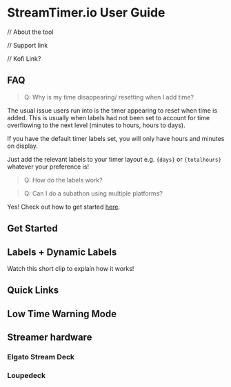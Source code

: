 
# StreamTimer.io User Guide

// About the tool

// Support link

// Kofi Link?

## FAQ

> Q: Why is my time disappearing/ resetting when I add time?

The usual issue users run into is the timer appearing to reset when time is added. This is usually when labels had not been set to account for time overflowing to the next level (minutes to hours, hours to days).

If you have the default timer labels set, you will only have hours and minutes on display.

Just add the relevant labels to your timer layout e.g. `{days}` or `{totalhours}` whatever your preference is!

> Q: How do the labels work?

> Q: Can I do a subathon using multiple platforms?

Yes! Check out how to get started [here](/stream-tool-docs/docs/timer-crossplatform-guide).

## Get Started

## Labels + Dynamic Labels

Watch this short clip to explain how it works!

## Quick Links

## Low Time Warning Mode

## Streamer hardware

### Elgato Stream Deck

### Loupedeck